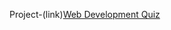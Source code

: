 Project-(link)[Web Development Quiz](https://prabhu3553321-png.github.io/prabhu3553321-png-PRABHU-S-TNSDC-FWD-DP/)
